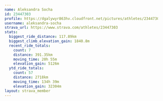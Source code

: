 ```yaml
---
name: Aleksandra Socha
id: 23447303
profile: https://dgalywyr863hv.cloudfront.net/pictures/athletes/23447303/14745546/4/large.jpg
username: aleksandra-socha
strava_url: https://www.strava.com/athletes/23447303
stats:
  biggest_ride_distance: 117.89km
  biggest_climb_elevation_gain: 1840.8m
  recent_ride_totals:
    count: 7
    distance: 391.35km
    moving_time: 20h 55m
    elevation_gain: 5126m
  ytd_ride_totals:
    count: 57
    distance: 2718km
    moving_time: 134h 39m
    elevation_gain: 32304m
layout: strava_member
--- 
```

